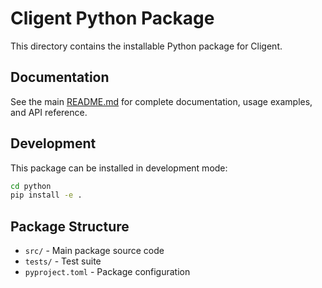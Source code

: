 # Cligent Python Package

This directory contains the installable Python package for Cligent.

## Documentation

See the main [README.md](../README.md) for complete documentation, usage examples, and API reference.

## Development

This package can be installed in development mode:

```bash
cd python
pip install -e .
```

## Package Structure

- `src/` - Main package source code
- `tests/` - Test suite
- `pyproject.toml` - Package configuration